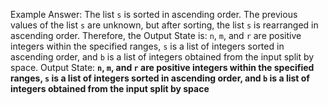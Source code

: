 Example Answer:
The list `s` is sorted in ascending order. The previous values of the list `s` are unknown, but after sorting, the list `s` is rearranged in ascending order. Therefore, the Output State is: `n`, `m`, and `r` are positive integers within the specified ranges, `s` is a list of integers sorted in ascending order, and `b` is a list of integers obtained from the input split by space.
Output State: **`n`, `m`, and `r` are positive integers within the specified ranges, `s` is a list of integers sorted in ascending order, and `b` is a list of integers obtained from the input split by space**